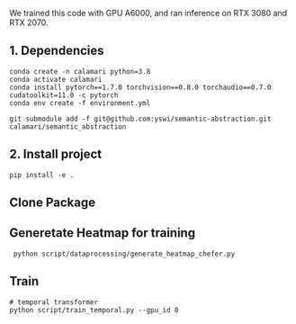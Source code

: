 
We trained this code with GPU A6000, and ran inference on RTX 3080 and RTX 2070.

## 1. Dependencies
```angular2html
conda create -n calamari python=3.8
conda activate calamari
conda install pytorch==1.7.0 torchvision==0.8.0 torchaudio==0.7.0 cudatoolkit=11.0 -c pytorch
conda env create -f environment.yml
```

```angular2html
git submodule add -f git@github.com:yswi/semantic-abstraction.git calamari/semantic_abstraction
```

## 2. Install project
```
pip install -e .
```

## Clone Package




## Generetate Heatmap for training
```
 python script/dataprocessing/generate_heatmap_chefer.py
```

## Train
```
# temporal transformer
python script/train_temporal.py --gpu_id 0
```